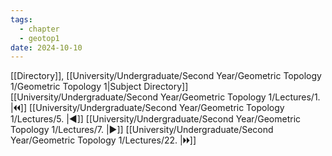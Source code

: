 ```yaml
---
tags:
  - chapter
  - geotop1
date: 2024-10-10
---
```

[[Directory]], [[University/Undergraduate/Second Year/Geometric Topology 1/Geometric Topology 1|Subject Directory]]
[[University/Undergraduate/Second Year/Geometric Topology 1/Lectures/1. |🞀🞀]] [[University/Undergraduate/Second Year/Geometric Topology 1/Lectures/5. |◀]] [[University/Undergraduate/Second Year/Geometric Topology 1/Lectures/7. |▶]] [[University/Undergraduate/Second Year/Geometric Topology 1/Lectures/22. |🞂🞂]]
# 
## 
### 